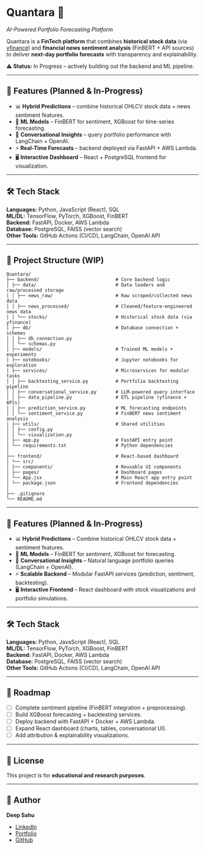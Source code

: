# Quantara 🚀  
*AI-Powered Portfolio Forecasting Platform*  

Quantara is a **FinTech platform** that combines **historical stock data** (via [yfinance](https://pypi.org/project/yfinance/)) and **financial news sentiment analysis** (FinBERT + API sources) to deliver **next-day portfolio forecasts** with transparency and explainability.  

⚠️ **Status:** In Progress – actively building out the backend and ML pipeline.  

---

## 📌 Features (Planned & In-Progress)  
- 📊 **Hybrid Predictions** – combine historical OHLCV stock data + news sentiment features.  
- 🧠 **ML Models** – FinBERT for sentiment, XGBoost for time-series forecasting.  
- 💬 **Conversational Insights** – query portfolio performance with LangChain + OpenAI.  
- ⚡ **Real-Time Forecasts** – backend deployed via FastAPI + AWS Lambda.  
- 🖥️ **Interactive Dashboard** – React + PostgreSQL frontend for visualization.  

---

## 🛠️ Tech Stack  
**Languages:** Python, JavaScript (React), SQL  
**ML/DL:** TensorFlow, PyTorch, XGBoost, FinBERT  
**Backend:** FastAPI, Docker, AWS Lambda  
**Database:** PostgreSQL, FAISS (vector search)  
**Other Tools:** GitHub Actions (CI/CD), LangChain, OpenAI API  

---

## 📂 Project Structure (WIP)  
```
Quantara/
├── backend/                            # Core backend logic
│ ├── data/                             # Data loaders and raw/processed storage
│ │ ├── news_raw/                       # Raw scraped/collected news data
│ │ ├── news_processed/                 # Cleaned/feature-engineered news data
│ │ └── stocks/                         # Historical stock data (via yfinance)
│ ├── db/                               # Database connection + schemas
│ │ ├── db_connection.py
│ │ └── schemas.py
│ ├── models/                           # Trained ML models + experiments
│ ├── notebooks/                        # Jupyter notebooks for exploration
│ ├── services/                         # Microservices for modular tasks
│ │ ├── backtesting_service.py          # Portfolio backtesting pipeline
│ │ ├── conversational_service.py       # LLM-powered query interface
│ │ ├── data_pipeline.py                # ETL pipeline (yfinance + APIs)
│ │ ├── prediction_service.py           # ML forecasting endpoints
│ │ └── sentiment_service.py            # FinBERT news sentiment analysis
│ ├── utils/                            # Shared utilities
│ │ ├── config.py
│ │ └── visualization.py
│ ├── app.py                            # FastAPI entry point
│ └── requirements.txt                  # Python dependencies
│
├── frontend/                           # React-based dashboard
│ └── src/
│ ├── components/                       # Reusable UI components
│ ├── pages/                            # Dashboard pages
│ └── App.jsx                           # Main React app entry point
│ └── package.json                      # Frontend dependencies
│
├── .gitignore
└── README.md

```
---

## 📌 Features (Planned & In-Progress)  
- 📊 **Hybrid Predictions** – Combine historical OHLCV stock data + sentiment features.  
- 🧠 **ML Models** – FinBERT for sentiment, XGBoost for forecasting.  
- 💬 **Conversational Insights** – Natural language portfolio queries (LangChain + OpenAI).  
- ⚡ **Scalable Backend** – Modular FastAPI services (prediction, sentiment, backtesting).  
- 🖥️ **Interactive Frontend** – React dashboard with stock visualizations and portfolio simulations.  

---

## 🛠️ Tech Stack  
**Languages:** Python, JavaScript (React), SQL  
**ML/DL:** TensorFlow, PyTorch, XGBoost, FinBERT  
**Backend:** FastAPI, Docker, AWS Lambda  
**Database:** PostgreSQL, FAISS (vector search)  
**Other Tools:** GitHub Actions (CI/CD), LangChain, OpenAI API  

---

## 🚧 Roadmap  
- [ ] Complete sentiment pipeline (FinBERT integration + preprocessing).  
- [ ] Build XGBoost forecasting + backtesting services.  
- [ ] Deploy backend with FastAPI + Docker + AWS Lambda.  
- [ ] Expand React dashboard (charts, tables, conversational UI).  
- [ ] Add attribution & explainability visualizations.  

---

## 📜 License  
This project is for **educational and research purposes**.  

---

## 👤 Author  
**Deep Sahu**  
- [LinkedIn](https://linkedin.com/in/deepsahu1)  
- [Portfolio](https://deepsahu.vercel.app)  
- [GitHub](https://github.com/deepsahu21)  


